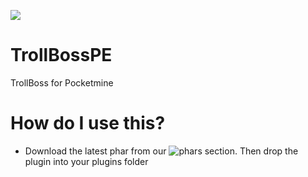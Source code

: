 ![](https://github.com/xXSirGamesXx/TrollBossPE/blob/master/trollboss.png)
# TrollBossPE
TrollBoss for Pocketmine

# How do I use this?
- Download the latest phar from our ![phars]() section. Then drop the plugin into your plugins folder


